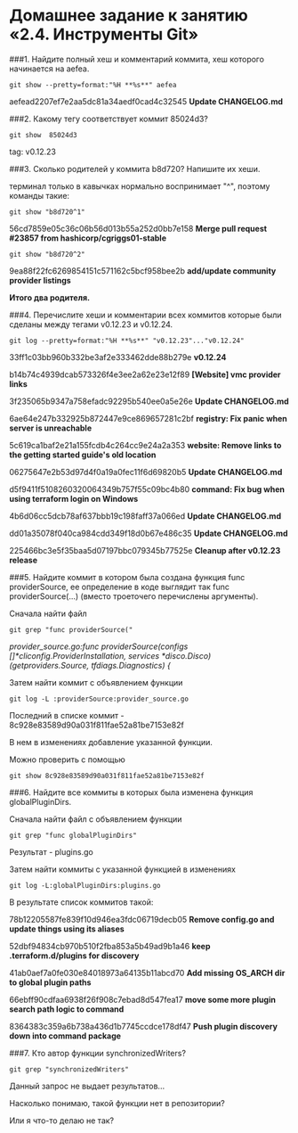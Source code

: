# Домашнее задание к занятию «2.4. Инструменты Git»

###1. Найдите полный хеш и комментарий коммита, хеш которого начинается на aefea.

`git show --pretty=format:"%H **%s**" aefea`

aefead2207ef7e2aa5dc81a34aedf0cad4c32545 **Update CHANGELOG.md**

###2. Какому тегу соответствует коммит 85024d3?

`git show  85024d3`

tag: v0.12.23

###3. Сколько родителей у коммита b8d720? Напишите их хеши.

терминал только в кавычках нормально воспринимает "^", поэтому команды такие:

`git show "b8d720^1"`

56cd7859e05c36c06b56d013b55a252d0bb7e158 **Merge pull request #23857 from hashicorp/cgriggs01-stable**

`git show "b8d720^2"`

9ea88f22fc6269854151c571162c5bcf958bee2b **add/update community provider listings**

**Итого два родителя.**



###4. Перечислите хеши и комментарии всех коммитов которые были сделаны между тегами v0.12.23 и v0.12.24.

`git log --pretty=format:"%H **%s**" "v0.12.23"..."v0.12.24"`

33ff1c03bb960b332be3af2e333462dde88b279e **v0.12.24**

b14b74c4939dcab573326f4e3ee2a62e23e12f89 **[Website] vmc provider links**

3f235065b9347a758efadc92295b540ee0a5e26e **Update CHANGELOG.md**

6ae64e247b332925b872447e9ce869657281c2bf **registry: Fix panic when server is unreachable**

5c619ca1baf2e21a155fcdb4c264cc9e24a2a353 **website: Remove links to the getting started guide's old location**

06275647e2b53d97d4f0a19a0fec11f6d69820b5 **Update CHANGELOG.md**

d5f9411f5108260320064349b757f55c09bc4b80 **command: Fix bug when using terraform login on Windows**

4b6d06cc5dcb78af637bbb19c198faff37a066ed **Update CHANGELOG.md**

dd01a35078f040ca984cdd349f18d0b67e486c35 **Update CHANGELOG.md**

225466bc3e5f35baa5d07197bbc079345b77525e **Cleanup after v0.12.23 release**




###5. Найдите коммит в котором была создана функция func providerSource, ее определение в коде выглядит так func providerSource(...) (вместо троеточего перечислены аргументы).

Сначала найти файл

`git grep "func providerSource("`

*provider_source.go:func providerSource(configs []\*cliconfig.ProviderInstallation, services \*disco.Disco) (getproviders.Source, tfdiags.Diagnostics) {*

Затем найти коммит с объявлением функции

`git log -L :providerSource:provider_source.go`

Последний в списке коммит - 8c928e83589d90a031f811fae52a81be7153e82f

В нем в изменениях добавление указанной функции.

Можно проверить с помощью

`git show 8c928e83589d90a031f811fae52a81be7153e82f`

###6. Найдите все коммиты в которых была изменена функция globalPluginDirs.

Сначала найти файл с объявлением функции

`git grep "func globalPluginDirs"`

Результат - plugins.go

Затем найти коммиты с указанной функцией в изменениях

`git log -L:globalPluginDirs:plugins.go`

В результате список коммитов такой:

78b12205587fe839f10d946ea3fdc06719decb05 **Remove config.go and update things using its aliases**

52dbf94834cb970b510f2fba853a5b49ad9b1a46 **keep .terraform.d/plugins for discovery**

41ab0aef7a0fe030e84018973a64135b11abcd70 **Add missing OS_ARCH dir to global plugin paths**

66ebff90cdfaa6938f26f908c7ebad8d547fea17 **move some more plugin search path logic to command**

8364383c359a6b738a436d1b7745ccdce178df47 **Push plugin discovery down into command package**



###7. Кто автор функции synchronizedWriters?

`git grep "synchronizedWriters"`

Данный запрос не выдает результатов...

Насколько понимаю, такой функции нет в репозитории?

Или я что-то делаю не так?